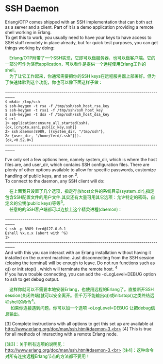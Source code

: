 # SSH Daemon
Erlang/OTP comes shipped with an SSH implementation that can both act as a server and a client. Part of it is a demo application providing a remote shell working in Erlang.<br>
To get this to work, you usually need to have your keys to have access to SSH stuff remotely in place already, but for quick test purposes, you can get things working by doing:<br>
<p></p> <font color="green">
&emsp;Erlang/OTP附带了一个SSH实现，它即可以做服务器，也可以做客户端。它的一部分可作为演示application，可以看作是提供一个远程使用Erlang工作的shell。<br>
&emsp;为了让它工作起来，你通常需要把你的SSH keys在远程服务器上部署好。但为了快速体验到这个功能，你也可以像下面这样子做：
</font> <p></p>

-----------------------------------------------------------------------------------<br>
`$ mkdir /tmp/ssh`<br>
`$ ssh-keygen -t rsa -f /tmp/ssh/ssh_host_rsa_key`<br>
`$ ssh-keygen -t rsa1 -f /tmp/ssh/ssh_host_key`<br>
`$ ssh-keygen -t dsa -f /tmp/ssh/ssh_host_dsa_key`<br>
`$ erl`<br>
`1> application:ensure_all_started(ssh).`<br>
`{ok,[crypto,asn1,public_key,ssh]}`<br>
`2> ssh:daemon(8989, [{system_dir, "/tmp/ssh"},`<br>
`2> {user_dir, "/home/ferd/.ssh"}]).`<br>
`{ok,<0.52.0>}`<br>
-----------------------------------------------------------------------------------<br>
<p></p>
I’ve only set a few options here, namely system_dir, which is where the host files are, and user_dir, which contains SSH configuration files. There are plenty of other options available to allow for specific passwords, customize handling of public keys, and so on <sup>3</sup>.<br>
To connect to the daemon, any SSH client will do:
<p></p> <font color="green">

&emsp;在上面我只设置了几个选项，指定存放host文件的系统目录(system_dir),指定包含SSH配置文件的用户文件.其实还有大量可用其它选项：允许特定的密码，自定义的公钥(public keys)等等<sup>3</sup>。<br>
&emsp;任意的的SSH客户端都可以连接上这个精灵进程(daemon)：
</font> <p></p>

-----------------------------------------------------------------------------------<br>
`$ ssh -p 8989 ferd@127.0.0.1`<br>
`Eshell Vx.x.x (abort with ^G)`<br>
`1>`<br>
-----------------------------------------------------------------------------------<br>
And with this you can interact with an Erlang installation without having it installed on the current machine. Just disconnecting from the SSH session (closing the terminal) will be enough to leave. Do not run functions such as q() or init:stop() , which will terminate the remote host. <sup>4</sup><br>
If you have trouble connecting, you can add the -oLogLevel=DEBUG option to ssh to get debug output.
<p></p> <font color="green">
&emsp;这样你就可以不需要本地安装Erlang，也使用远程的Erlang了。直接断开SSH session(关闭终端)就可以安全离开。但千万不能输出q()或init:stop()之类终结远程shell的命令<sup>4</sup>。<br>
&emsp;
如果你连接遇到问题，你可以加一个选项 -oLogLevel=DEBUG 让把debug信息输出。
</font> <p></p>

[3] Complete instructions with all options to get this set up are available at
http://www.erlang.org/doc/man/ssh.html#daemon-3.<br>
[4] This is true for all methods of interacting with a remote Erlang node.
<p></p> <font color="green">

[注3]：关于所有选项的说明见：http://www.erlang.org/doc/man/ssh.html#daemon-3.<br>
[注4]：这种命令对所有连接远程Erlang节点的方法都不要用！
</font> <p></p>


